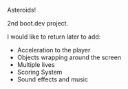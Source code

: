 Asteroids!

2nd boot.dev project.

I would like to return later to add:
- Acceleration to the player
- Objects wrapping around the screen
- Multiple lives
- Scoring System
- Sound effects and music
